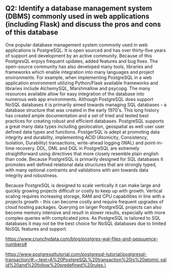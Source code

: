 ## Q2: Identify a database management system (DBMS) commonly used in web applications (including Flask) and discuss the pros and cons of this database

One popular database management system commonly used in web applications is PostgreSQL. It is open sourced and has over thirty-five years of support and development by an active community. Because of this PostgresQL enjoys frequent updates, added features and bug fixes. The open-source community has also developed many tools, libraries and frameworks which enable integration into many languages and project environments. For example, when implementing PostgreSQL in a web application environment utilizing Python/Flask available frameworks and libraries include AlchemySQL, Marshmallow and psycopg. The many resources available allow for easy integration of the database into numerous web app environments. Although PostgreSQL does support NoSQL databases it is primarily aimed towards managing SQL databases - a database structure that was created in the early 1970's. This long history has created ample documentation and a set of tried and tested best practices for creating robust and efficient databases. PostgreSQL supports a great many data types including geolocation, geospatial as well user user defined data types and functions. PostgerSQL is adept at promoting data integrity and durability, implementing ACID (Atomicity, Consistency, Isolation, Durability) transactions, write-ahead logging (WAL) and point-in-time recovery. DDL, DML and DQL in PostgreSQL are extremely straightforward using directives that more closely resemble plain english than code. Because PostgreSQL is primarily designed for SQL databases it promotes well defined relational data structures that are strongly typed, with many optional contraints and validations with aim towards data integrity and robustness.

Because PostgreSQL is designed to scale vertically it can make large and quickly growing projects difficult or costly to keep up with growth. Vertical scaling requires increasing storage, RAM and CPU capabilities in line with a projects growth - this can become costly and require frequent upgrades of cloud hosting packages. Querying on larger PostgreSQL projects can also become memory intensive and result in slower results, especially with more complex queries with complicated joins. As PostgreSQL is tailored to SQL databases it may not be the best choice for NoSQL databases due to limited NoSQL features and support.

https://www.crunchydata.com/blog/postgres-wal-files-and-sequuence-numbers#

https://www.postgresqltutorial.com/postgresql-tutorial/postgresql-transaction/#:~:text=A%20PostgreSQL%20transaction%20is%20atomic,valid%20and%20follow%20predefined%20rules.\
